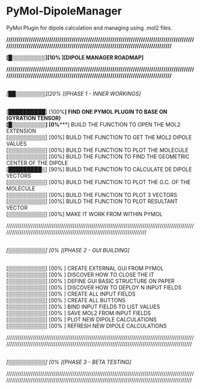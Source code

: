 # PyMol-DipoleManager

PyMol Plugin for dipole calculation and managing using .mol2 files.

<b>/////////////////////////////////////////////////////////////////////////////////////////////////////////////////////////////////////////////////////////////////////////////

[█▒▒▒▒▒▒▒▒▒][10% ][DIPOLE MANAGER ROADMAP]

/////////////////////////////////////////////////////////////////////////////////////////////////////////////////////////////////////////////////////////////////////////////</b>

<br><i>[██▒▒▒▒▒▒▒▒][20% ][PHASE 1 - INNER WORKINGS]</i>


<br>[██████████] [100%**] FIND ONE PYMOL PLUGIN TO BASE ON (GYRATION TENSOR)
<br>[█▒▒▒▒▒▒▒▒▒] [0%*****] BUILD THE FUNCTION TO OPEN THE MOL2 EXTENSION
<br>[▒▒▒▒▒▒▒▒▒▒] [00%] BUILD THE FUNCTION TO GET THE MOL2 DIPOLE VALUES
<br>[▒▒▒▒▒▒▒▒▒▒] [00%] BUILD THE FUNCTION TO PLOT THE MOLECULE
<br>[▒▒▒▒▒▒▒▒▒▒] [00%] BUILD THE FUNCTION TO FIND THE GEOMETRIC CENTER OF THE DIPOLE
<br>[█████████▒] [90%] BUILD THE FUNCTION TO CALCULATE DE DIPOLE VECTORS
<br>[▒▒▒▒▒▒▒▒▒▒] [00%] BUILD THE FUNCTION TO PLOT THE G.C. OF THE MOLECULE 
<br>[▒▒▒▒▒▒▒▒▒▒] [00%] BUILD THE FUNCTION TO PLOT 3 VECTORS
<br>[▒▒▒▒▒▒▒▒▒▒] [00%] BUILD THE FUNCTION TO PLOT RESULTANT VECTOR
<br>[▒▒▒▒▒▒▒▒▒▒] [00%] MAKE IT WORK FROM WITHIN PYMOL
 
/////////////////////////////////////////////////////////////////////////////////////////////////////////////////////////////////////////////////////////////////////////////

<br><i>[▒▒▒▒▒▒▒▒▒▒] [0%  ][PHASE 2 - GUI BUILDING]</i>


<br>[▒▒▒▒▒▒▒▒▒▒] [00% ] CREATE EXTERNAL GUI FROM PYMOL
<br>[▒▒▒▒▒▒▒▒▒▒] [00% ] DISCOVER HOW TO CLOSE THE IT
<br>[▒▒▒▒▒▒▒▒▒▒] [00% ] DEFINE GUI BASIC STRUCTURE ON PAPER
<br>[▒▒▒▒▒▒▒▒▒▒] [00% ] DISCOVER HOW TO DEPLOY N INPUT FIELDS
<br>[▒▒▒▒▒▒▒▒▒▒] [00% ] CREATE ALL INPUT FIELDS
<br>[▒▒▒▒▒▒▒▒▒▒] [00% ] CREATE ALL BUTTONS
<br>[▒▒▒▒▒▒▒▒▒▒] [00% ] BIND INPUT FIELDS TO LIST VALUES
<br>[▒▒▒▒▒▒▒▒▒▒] [00% ] SAVE MOL2 FROM INPUT FIELDS
<br>[▒▒▒▒▒▒▒▒▒▒] [00% ] PLOT NEW DIPOLE CALCULATIONS
<br>[▒▒▒▒▒▒▒▒▒▒] [00% ] REFRESH NEW DIPOLE CALCULATIONS 


/////////////////////////////////////////////////////////////////////////////////////////////////////////////////////////////////////////////////////////////////////////////////////////////////////

<br><i>[▒▒▒▒▒▒▒▒▒▒] [0%  ][PHASE 3 - BETA TESTING]</i>

/////////////////////////////////////////////////////////////////////////////////////////////////////////////////////////////////////////////////////////////////////////////////////////////////////


